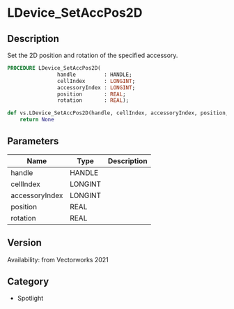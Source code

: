 # LDevice_SetAccPos2D

## Description
Set the 2D position and rotation of the specified accessory.

```pascal
PROCEDURE LDevice_SetAccPos2D(
				handle         : HANDLE;
				cellIndex      : LONGINT;
				accessoryIndex : LONGINT;
				position       : REAL;
				rotation       : REAL);
```

```python
def vs.LDevice_SetAccPos2D(handle, cellIndex, accessoryIndex, position, rotation):
    return None
```

## Parameters
|Name|Type|Description|
|---|---|---|
|handle|HANDLE|   |
|cellIndex|LONGINT|   |
|accessoryIndex|LONGINT|   |
|position|REAL|   |
|rotation|REAL|   |

## Version
Availability: from Vectorworks 2021

## Category
* Spotlight

